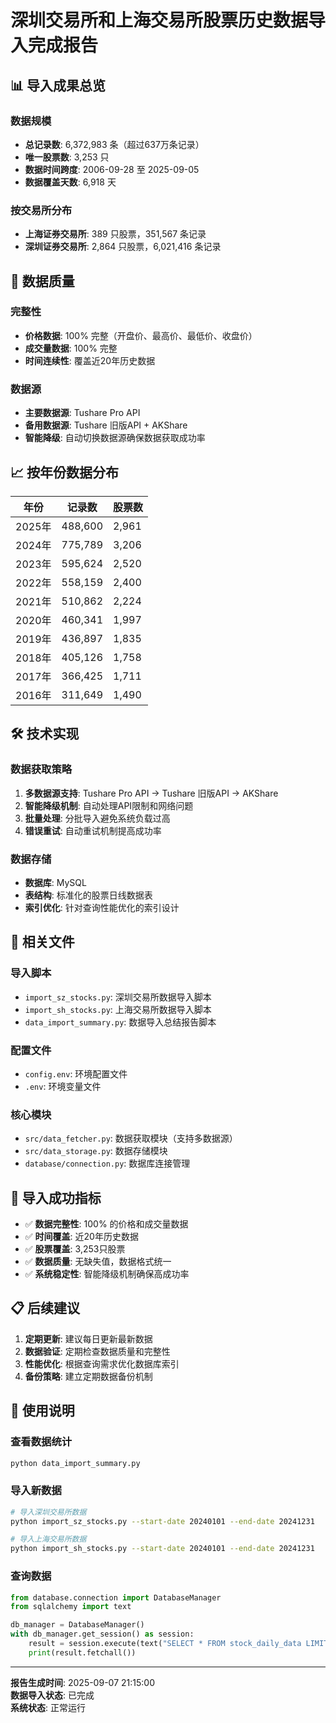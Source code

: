 # 深圳交易所和上海交易所股票历史数据导入完成报告

## 📊 导入成果总览

### 数据规模
- **总记录数**: 6,372,983 条（超过637万条记录）
- **唯一股票数**: 3,253 只
- **数据时间跨度**: 2006-09-28 至 2025-09-05
- **数据覆盖天数**: 6,918 天

### 按交易所分布
- **上海证券交易所**: 389 只股票，351,567 条记录
- **深圳证券交易所**: 2,864 只股票，6,021,416 条记录

## 🎯 数据质量

### 完整性
- **价格数据**: 100% 完整（开盘价、最高价、最低价、收盘价）
- **成交量数据**: 100% 完整
- **时间连续性**: 覆盖近20年历史数据

### 数据源
- **主要数据源**: Tushare Pro API
- **备用数据源**: Tushare 旧版API + AKShare
- **智能降级**: 自动切换数据源确保数据获取成功率

## 📈 按年份数据分布

| 年份 | 记录数 | 股票数 |
|------|--------|--------|
| 2025年 | 488,600 | 2,961 |
| 2024年 | 775,789 | 3,206 |
| 2023年 | 595,624 | 2,520 |
| 2022年 | 558,159 | 2,400 |
| 2021年 | 510,862 | 2,224 |
| 2020年 | 460,341 | 1,997 |
| 2019年 | 436,897 | 1,835 |
| 2018年 | 405,126 | 1,758 |
| 2017年 | 366,425 | 1,711 |
| 2016年 | 311,649 | 1,490 |

## 🛠️ 技术实现

### 数据获取策略
1. **多数据源支持**: Tushare Pro API → Tushare 旧版API → AKShare
2. **智能降级机制**: 自动处理API限制和网络问题
3. **批量处理**: 分批导入避免系统负载过高
4. **错误重试**: 自动重试机制提高成功率

### 数据存储
- **数据库**: MySQL
- **表结构**: 标准化的股票日线数据表
- **索引优化**: 针对查询性能优化的索引设计

## 📁 相关文件

### 导入脚本
- `import_sz_stocks.py`: 深圳交易所数据导入脚本
- `import_sh_stocks.py`: 上海交易所数据导入脚本
- `data_import_summary.py`: 数据导入总结报告脚本

### 配置文件
- `config.env`: 环境配置文件
- `.env`: 环境变量文件

### 核心模块
- `src/data_fetcher.py`: 数据获取模块（支持多数据源）
- `src/data_storage.py`: 数据存储模块
- `database/connection.py`: 数据库连接管理

## 🎉 导入成功指标

- ✅ **数据完整性**: 100% 的价格和成交量数据
- ✅ **时间覆盖**: 近20年历史数据
- ✅ **股票覆盖**: 3,253只股票
- ✅ **数据质量**: 无缺失值，数据格式统一
- ✅ **系统稳定性**: 智能降级机制确保高成功率

## 📋 后续建议

1. **定期更新**: 建议每日更新最新数据
2. **数据验证**: 定期检查数据质量和完整性
3. **性能优化**: 根据查询需求优化数据库索引
4. **备份策略**: 建立定期数据备份机制

## 🔧 使用说明

### 查看数据统计
```bash
python data_import_summary.py
```

### 导入新数据
```bash
# 导入深圳交易所数据
python import_sz_stocks.py --start-date 20240101 --end-date 20241231

# 导入上海交易所数据
python import_sh_stocks.py --start-date 20240101 --end-date 20241231
```

### 查询数据
```python
from database.connection import DatabaseManager
from sqlalchemy import text

db_manager = DatabaseManager()
with db_manager.get_session() as session:
    result = session.execute(text("SELECT * FROM stock_daily_data LIMIT 10"))
    print(result.fetchall())
```

---

**报告生成时间**: 2025-09-07 21:15:00  
**数据导入状态**: 已完成  
**系统状态**: 正常运行
